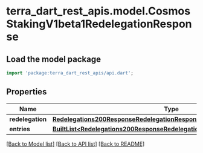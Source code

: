 # terra_dart_rest_apis.model.CosmosStakingV1beta1RedelegationResponse

## Load the model package
```dart
import 'package:terra_dart_rest_apis/api.dart';
```

## Properties
Name | Type | Description | Notes
------------ | ------------- | ------------- | -------------
**redelegation** | [**Redelegations200ResponseRedelegationResponsesInnerRedelegation**](Redelegations200ResponseRedelegationResponsesInnerRedelegation.md) |  | [optional] 
**entries** | [**BuiltList&lt;Redelegations200ResponseRedelegationResponsesInnerEntriesInner&gt;**](Redelegations200ResponseRedelegationResponsesInnerEntriesInner.md) |  | [optional] 

[[Back to Model list]](../README.md#documentation-for-models) [[Back to API list]](../README.md#documentation-for-api-endpoints) [[Back to README]](../README.md)


